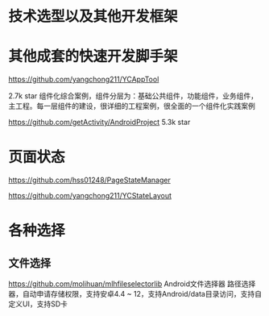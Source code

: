 # 技术选型以及其他开发框架



# 其他成套的快速开发脚手架

https://github.com/yangchong211/YCAppTool 

2.7k star  组件化综合案例，组件分层为：基础公共组件，功能组件，业务组件，主工程。每一层组件的建设，很详细的工程案例，很全面的一个组件化实践案例

https://github.com/getActivity/AndroidProject  5.3k star



# 页面状态

https://github.com/hss01248/PageStateManager

https://github.com/yangchong211/YCStateLayout



# 各种选择



## 文件选择

https://github.com/molihuan/mlhfileselectorlib  Android文件选择器 路径选择器，自动申请存储权限，支持安卓4.4 ~ 12，支持Android/data目录访问，支持自定义UI，支持SD卡